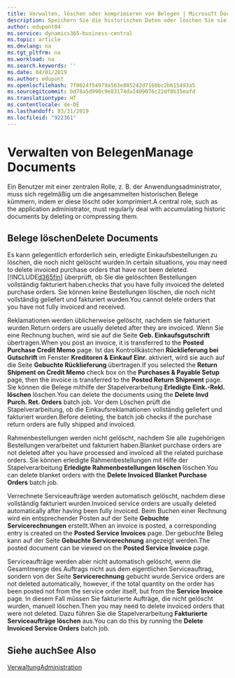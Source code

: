 ```yaml
---
title: Verwalten, löschen oder komprimieren von Belegen | Microsoft Docs
description: Speichern Sie die historischen Daten oder löschen Sie sie.
author: edupont04
ms.service: dynamics365-business-central
ms.topic: article
ms.devlang: na
ms.tgt_pltfrm: na
ms.workload: na
ms.search.keywords: ''
ms.date: 04/01/2019
ms.author: edupont
ms.openlocfilehash: 7f0024f54979a563e885242d7160bc2b615493a5
ms.sourcegitcommit: bd78a5d990c9e83174da1409076c22df8b35eafd
ms.translationtype: HT
ms.contentlocale: de-DE
ms.lasthandoff: 03/31/2019
ms.locfileid: "922361"
---
```

# <a name="manage-documents"></a><span data-ttu-id="41f03-103">Verwalten von Belegen</span><span class="sxs-lookup"><span data-stu-id="41f03-103">Manage Documents</span></span>
<span data-ttu-id="41f03-104">Ein Benutzer mit einer zentralen Rolle, z. B. der Anwendungsadministrator, muss sich regelmäßig um die angesammelten historischen Belege kümmern, indem er diese löscht oder komprimiert.</span><span class="sxs-lookup"><span data-stu-id="41f03-104">A central role, such as the application administrator, must regularly deal with accumulating historic documents by deleting or compressing them.</span></span>  

## <a name="delete-documents"></a><span data-ttu-id="41f03-105">Belege löschen</span><span class="sxs-lookup"><span data-stu-id="41f03-105">Delete Documents</span></span>
<span data-ttu-id="41f03-106">Es kann gelegentlich erforderlich sein, erledigte Einkaufsbestellungen zu löschen, die noch nicht gelöscht wurden.</span><span class="sxs-lookup"><span data-stu-id="41f03-106">In certain situations, you may need to delete invoiced purchase orders that have not been deleted.</span></span> [!INCLUDE[d365fin](includes/d365fin_md.md)] <span data-ttu-id="41f03-107">überprüft, ob Sie die gelöschten Bestellungen vollständig fakturiert haben.</span><span class="sxs-lookup"><span data-stu-id="41f03-107">checks that you have fully invoiced the deleted purchase orders.</span></span> <span data-ttu-id="41f03-108">Sie können keine Bestellungen löschen, die noch nicht vollständig geliefert und fakturiert wurden.</span><span class="sxs-lookup"><span data-stu-id="41f03-108">You cannot delete orders that you have not fully invoiced and received.</span></span>  

<span data-ttu-id="41f03-109">Reklamationen werden üblicherweise gelöscht, nachdem sie fakturiert wurden.</span><span class="sxs-lookup"><span data-stu-id="41f03-109">Return orders are usually deleted after they are invoiced.</span></span> <span data-ttu-id="41f03-110">Wenn Sie eine Rechnung buchen, wird sie auf die Seite **Geb. Einkaufsgutschrift** übertragen.</span><span class="sxs-lookup"><span data-stu-id="41f03-110">When you post an invoice, it is transferred to the **Posted Purchase Credit Memo** page.</span></span> <span data-ttu-id="41f03-111">Ist das Kontrollkästchen **Rücklieferung bei Gutschrift** im Fenster **Kreditoren & Einkauf Einr.** aktiviert, wird sie auch auf die Seite **Gebuchte Rücklieferung** übertragen.</span><span class="sxs-lookup"><span data-stu-id="41f03-111">If you selected the **Return Shipment on Credit Memo** check box on the **Purchases & Payable Setup** page, then the invoice is transferred to the **Posted Return Shipment** page.</span></span> <span data-ttu-id="41f03-112">Sie können die Belege mithilfe der Stapelverarbeitung **Erledigte Eink.-Rekl. löschen** löschen.</span><span class="sxs-lookup"><span data-stu-id="41f03-112">You can delete the documents using the **Delete Invd Purch. Ret. Orders** batch job.</span></span> <span data-ttu-id="41f03-113">Vor dem Löschen prüft die Stapelverarbeitung, ob die Einkaufsreklamationen vollständig geliefert und fakturiert wurden.</span><span class="sxs-lookup"><span data-stu-id="41f03-113">Before deleting, the batch job checks if the purchase return orders are fully shipped and invoiced.</span></span>  

<span data-ttu-id="41f03-114">Rahmenbestellungen werden nicht gelöscht, nachdem Sie alle zugehörigen Bestellungen verarbeitet und fakturiert haben.</span><span class="sxs-lookup"><span data-stu-id="41f03-114">Blanket purchase orders are not deleted after you have processed and invoiced all the related purchase orders.</span></span> <span data-ttu-id="41f03-115">Sie können erledigte Rahmenbestellungen mit Hilfe der Stapelverarbeitung **Erledigte Rahmenbestellungen löschen** löschen.</span><span class="sxs-lookup"><span data-stu-id="41f03-115">You can delete blanket orders with the **Delete Invoiced Blanket Purchase Orders** batch job.</span></span>  

<span data-ttu-id="41f03-116">Verrechnete Serviceaufträge werden automatisch gelöscht, nachdem diese vollständig fakturiert wurden.</span><span class="sxs-lookup"><span data-stu-id="41f03-116">Invoiced service orders are usually deleted automatically after having been fully invoiced.</span></span> <span data-ttu-id="41f03-117">Beim Buchen einer Rechnung wird ein entsprechender Posten auf der Seite **Gebuchte Servicerechnungen** erstellt.</span><span class="sxs-lookup"><span data-stu-id="41f03-117">When an invoice is posted, a corresponding entry is created on the **Posted Service Invoices** page.</span></span> <span data-ttu-id="41f03-118">Der gebuchte Beleg kann auf der Seite **Gebuchte Servicerechnung** angezeigt werden.</span><span class="sxs-lookup"><span data-stu-id="41f03-118">The posted document can be viewed on the **Posted Service Invoice** page.</span></span>  

<span data-ttu-id="41f03-119">Serviceaufträge werden aber nicht automatisch gelöscht, wenn die Gesamtmenge des Auftrags nicht aus dem eigentlichen Serviceauftrag, sondern von der Seite **Servicerechnung** gebucht wurde.</span><span class="sxs-lookup"><span data-stu-id="41f03-119">Service orders are not deleted automatically, however, if the total quantity on the order has been posted not from the service order itself, but from the **Service Invoice** page.</span></span> <span data-ttu-id="41f03-120">In diesem Fall müssen Sie fakturierte Aufträge, die nicht gelöscht wurden, manuell löschen.</span><span class="sxs-lookup"><span data-stu-id="41f03-120">Then you may need to delete invoiced orders that were not deleted.</span></span> <span data-ttu-id="41f03-121">Dazu führen Sie die Stapelverarbeitung **Fakturierte Serviceaufträge löschen** aus.</span><span class="sxs-lookup"><span data-stu-id="41f03-121">You can do this by running the **Delete Invoiced Service Orders** batch job.</span></span>  

## <a name="see-also"></a><span data-ttu-id="41f03-122">Siehe auch</span><span class="sxs-lookup"><span data-stu-id="41f03-122">See Also</span></span>  
[<span data-ttu-id="41f03-123">Verwaltung</span><span class="sxs-lookup"><span data-stu-id="41f03-123">Administration</span></span>](admin-setup-and-administration.md)  
